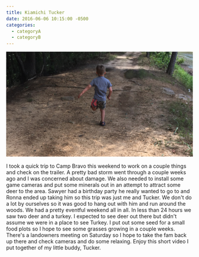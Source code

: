 ```yaml
---
title: Kiamichi Tucker
date: 2016-06-06 10:15:00 -0500
categories:
  - categoryA
  - categoryB
---
```


![Tucker](/assets/images/posts/2016/06/tuck_run.png)

I took a quick trip to Camp Bravo this weekend to work on a couple things and check on the trailer. A pretty bad storm went through a couple weeks ago and I was concerned about damage. We also needed to install some game cameras and put some minerals out in an attempt to attract some deer to the area. Sawyer had a birthday party he really wanted to go to and Ronna ended up taking him so this trip was just me and Tucker. We don't do a lot by ourselves so it was good to hang out with him and run around the woods. We had a pretty eventful weekend all in all. In less than 24 hours we saw two deer and a turkey. I expected to see deer out there but didn't assume we were in a place to see Turkey. I put out some seed for a small food plots so I hope to see some grasses growing in a couple weeks. There's a landowners meeting on Saturday so I hope to take the fam back up there and check cameras and do some relaxing. Enjoy this short video I put together of my little buddy, Tucker.
